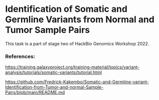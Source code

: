 # Identification of Somatic and Germline Variants from Normal and Tumor Sample Pairs

This task is a part of stage two of HackBio Genomics Workshop 2022.

### References: 
https://training.galaxyproject.org/training-material/topics/variant-analysis/tutorials/somatic-variants/tutorial.html

https://github.com/Fredrick-Kakembo/Somatic-and-Germline-variant-Identification-from-Tumor-and-normal-Sample-Pairs/blob/main/README.md
